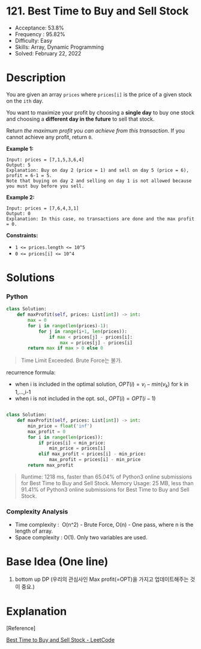 # 121. Best Time to Buy and Sell Stock

- Acceptance: 53.8%
- Frequency : 95.82%
- Difficulty: Easy
- Skills: Array, Dynamic Programming
- Solved: February 22, 2022

# Description

You are given an array `prices` where `prices[i]` is the price of a given stock on the `ith` day.

You want to maximize your profit by choosing a **single day** to buy one stock and choosing a **different day in the future** to sell that stock.

Return *the maximum profit you can achieve from this transaction*. If you cannot achieve any profit, return `0`.

**Example 1:**

```
Input: prices = [7,1,5,3,6,4]
Output: 5
Explanation: Buy on day 2 (price = 1) and sell on day 5 (price = 6), profit = 6-1 = 5.
Note that buying on day 2 and selling on day 1 is not allowed because you must buy before you sell.

```

**Example 2:**

```
Input: prices = [7,6,4,3,1]
Output: 0
Explanation: In this case, no transactions are done and the max profit = 0.

```

**Constraints:**

- `1 <= prices.length <= 10^5`
- `0 <= prices[i] <= 10^4`

# Solutions

### Python

```python
class Solution:
    def maxProfit(self, prices: List[int]) -> int:
        max = 0
        for i in range(len(prices)-1):
            for j in range(i+1, len(prices)):
                if max < prices[j] - prices[i]:
                    max = prices[j] - prices[i]
        return max if max > 0 else 0
```

> Time Limit Exceeded. Brute Force는 불가.

recurrence formula:

- when i is included in the optimal solution, $OPT(i) = v_i - min(v_k) \text{ for k in 1,...,i-1}$
- when i is not included in the opt. sol., $OPT(i) = OPT(i-1)$

```python

class Solution:
    def maxProfit(self, prices: List[int]) -> int:
        min_price = float('inf')
        max_profit = 0
        for i in range(len(prices)):
            if prices[i] < min_price:
                min_price = prices[i]
            elif max_profit < prices[i] - min_price:
                max_profit = prices[i] - min_price
        return max_profit
```

> Runtime: 1218 ms, faster than 65.04% of Python3 online submissions for Best Time to Buy and Sell Stock.
> Memory Usage: 25 MB, less than 91.41% of Python3 online submissions for Best Time to Buy and Sell Stock.

### Complexity Analysis

- Time complexity :  O(n^2) - Brute Force, O(n) - One pass, where n is the length of array.
- Space complexity : O(1). Only two variables are used.

# Base Idea (One line)

1. bottom up DP
   (우리의 관심사인 Max profit(=OPT)을 가지고 업데이트해주는 것이 중요.)

# Explanation

[Reference]

[Best Time to Buy and Sell Stock - LeetCode](https://leetcode.com/problems/best-time-to-buy-and-sell-stock/solution/)

